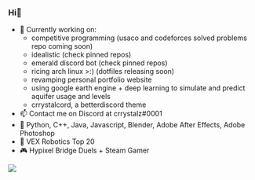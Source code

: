 ### Hi👋
- 🔭 Currently working on:
  - competitive programming (usaco and codeforces solved problems repo coming soon)
  - idealistic (check pinned repos)
  - emerald discord bot (check pinned repos)
   - ricing arch linux >:) (dotfiles releasing soon)
  - revamping personal portfolio website
  - using google earth engine + deep learning to simulate and predict aquifer usage and levels
  - crrystalcord, a betterdiscord theme
- 📫 Contact me on Discord at crrystalz#0001
- 💼 Python, C++, Java, Javascript, Blender, Adobe After Effects, Adobe Photoshop
- 🤖 VEX Robotics Top 20
- 🎮 Hypixel Bridge Duels + Steam Gamer


<a href="https://github.com/anuraghazra/github-readme-stats">
  <img align="center" src="https://github-readme-stats.vercel.app/api?username=crrystalz&show_icons=true&theme=tokyonight" />
</a>
